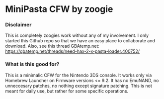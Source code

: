 # MiniPasta CFW by zoogie

### Disclaimer
This is completely zoogies work without any of my involvement. I only started this Github repo so that we have an easy place to collaborate and download. Also, see this thread GBAtemp.net: https://gbatemp.net/threads/need-hax-2-x-pasta-loader.400752/

### What is this good for?
This is a minimalic CFW for the Nintendo 3DS console. It works only via Homebrew Launcher on Firmware versions <= 9.2. It has no EmuNAND, no unneccesary patches, no nothing except signature patching. This is not meant for daily use, but rather for some specific operations.

